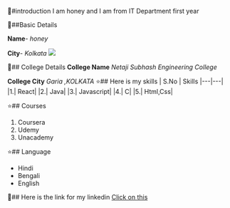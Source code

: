 🌟#introduction
I am honey and I am from IT Department first year





💠##Basic Details

**Name**- *honey*

**City**- *Kolkata*
<img src="https://img.icons8.com/bubbles/50/000000/kolkata.png"/>

💠## College Details
**College Name** *Netaji Subhash Engineering College*

**College City**  *Garia ,KOLKATA*
⭐## Here is my skills
| S.No | Skills 
|---|---|
|1.| React|
|2.| Java|
|3.| Javascript|
|4.| C|
|5.| Html,Css|

⭐## Courses
1. Coursera
2. Udemy
3. Unacademy

⭐## Language
- Hindi
- Bengali
- English

🌟## Here is the link for my linkedin
[Click on this](https://www.linkedin.com/in/honey-labh-081097222/)

